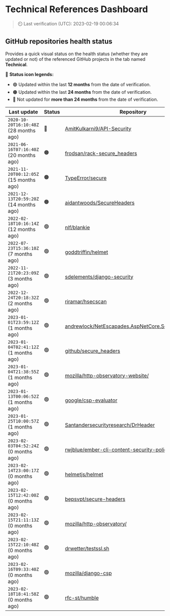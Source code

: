 
# Technical References Dashboard

> :timer_clock: Last verification (UTC): 2023-02-19 00:06:34

## GitHub repositories health status

Provides a quick visual status on the health status (whether they are updated or not) of the referenced GitHub projects in the tab named **Technical**.

:speech_balloon: **Status icon legends:**

* :green_circle: Updated within the last **12 months** from the date of verification.
* :orange_circle: Updated within the last **24 months** from the date of verification.
* :red_circle: Not updated for **more than 24 months** from the date of verification.

| Last update | Status | Repository |
| --- | --- | --- |
| `2020-10-20T16:10:48Z` (28 months ago) | :red_circle: | [AmitKulkarni9/API-Security](https://github.com/AmitKulkarni9/API-Security) |
| `2021-06-16T07:16:40Z` (20 months ago) | :orange_circle: | [frodsan/rack-secure_headers](https://github.com/frodsan/rack-secure_headers) |
| `2021-11-20T00:12:05Z` (15 months ago) | :orange_circle: | [TypeError/secure](https://github.com/TypeError/secure) |
| `2021-12-13T20:59:20Z` (14 months ago) | :orange_circle: | [aidantwoods/SecureHeaders](https://github.com/aidantwoods/SecureHeaders) |
| `2022-02-18T10:16:14Z` (12 months ago) | :green_circle: | [nlf/blankie](https://github.com/nlf/blankie) |
| `2022-07-23T15:36:10Z` (7 months ago) | :green_circle: | [goddtriffin/helmet](https://github.com/goddtriffin/helmet) |
| `2022-11-21T20:23:09Z` (3 months ago) | :green_circle: | [sdelements/django-security](https://github.com/sdelements/django-security) |
| `2022-12-24T20:18:32Z` (2 months ago) | :green_circle: | [riramar/hsecscan](https://github.com/riramar/hsecscan) |
| `2023-01-01T23:59:12Z` (1 months ago) | :green_circle: | [andrewlock/NetEscapades.AspNetCore.SecurityHeaders](https://github.com/andrewlock/NetEscapades.AspNetCore.SecurityHeaders) |
| `2023-01-04T02:41:12Z` (1 months ago) | :green_circle: | [github/secure_headers](https://github.com/github/secure_headers) |
| `2023-01-04T21:38:55Z` (1 months ago) | :green_circle: | [mozilla/http-observatory-website/](https://github.com/mozilla/http-observatory-website/) |
| `2023-01-13T00:06:52Z` (1 months ago) | :green_circle: | [google/csp-evaluator](https://github.com/google/csp-evaluator) |
| `2023-01-25T10:00:57Z` (1 months ago) | :green_circle: | [Santandersecurityresearch/DrHeader](https://github.com/Santandersecurityresearch/DrHeader) |
| `2023-02-03T04:52:24Z` (0 months ago) | :green_circle: | [rwjblue/ember-cli-content-security-policy/](https://github.com/rwjblue/ember-cli-content-security-policy/) |
| `2023-02-14T23:00:17Z` (0 months ago) | :green_circle: | [helmetjs/helmet](https://github.com/helmetjs/helmet) |
| `2023-02-15T12:42:00Z` (0 months ago) | :green_circle: | [bepsvpt/secure-headers](https://github.com/bepsvpt/secure-headers) |
| `2023-02-15T21:11:13Z` (0 months ago) | :green_circle: | [mozilla/http-observatory/](https://github.com/mozilla/http-observatory/) |
| `2023-02-15T22:10:48Z` (0 months ago) | :green_circle: | [drwetter/testssl.sh](https://github.com/drwetter/testssl.sh) |
| `2023-02-16T09:33:40Z` (0 months ago) | :green_circle: | [mozilla/django-csp](https://github.com/mozilla/django-csp) |
| `2023-02-18T18:41:58Z` (0 months ago) | :green_circle: | [rfc-st/humble](https://github.com/rfc-st/humble) |

